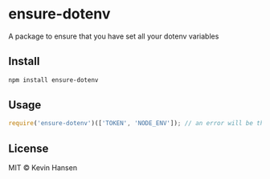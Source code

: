 # ensure-dotenv
A package to ensure that you have set all your dotenv variables

## Install

```sh
npm install ensure-dotenv
```

## Usage

```javascript
require('ensure-dotenv')(['TOKEN', 'NODE_ENV']); // an error will be thrown if a variable is not set.
```

## License

MIT © Kevin Hansen